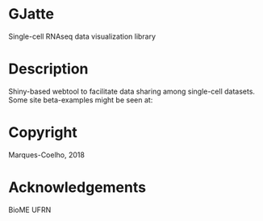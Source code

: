 # GJatte
Single-cell RNAseq data visualization library

# Description

Shiny-based webtool to facilitate data sharing among single-cell datasets.
Some site beta-examples might be seen at:

# Copyright
Marques-Coelho, 2018

# Acknowledgements
BioME UFRN
